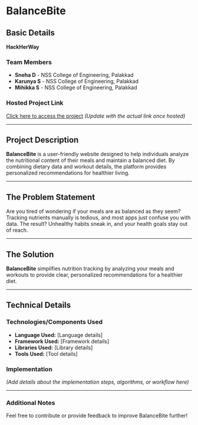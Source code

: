 # BalanceBite

## Basic Details
**HackHerWay**

### Team Members
- **Sneha D** - NSS College of Engineering, Palakkad  
- **Karunya S** - NSS College of Engineering, Palakkad  
- **Mihikka S** - NSS College of Engineering, Palakkad  

### Hosted Project Link
[Click here to access the project](#) *(Update with the actual link once hosted)*

---

## Project Description
**BalanceBite** is a user-friendly website designed to help individuals analyze the nutritional content of their meals and maintain a balanced diet. By combining dietary data and workout details, the platform provides personalized recommendations for healthier living.

---

## The Problem Statement
Are you tired of wondering if your meals are as balanced as they seem? Tracking nutrients manually is tedious, and most apps just confuse you with data. The result? Unhealthy habits sneak in, and your health goals stay out of reach.

---

## The Solution
**BalanceBite** simplifies nutrition tracking by analyzing your meals and workouts to provide clear, personalized recommendations for a healthier diet.

---

## Technical Details

### Technologies/Components Used
- **Language Used:** [Language details]  
- **Framework Used:** [Framework details]  
- **Libraries Used:** [Library details]  
- **Tools Used:** [Tool details]

### Implementation
*(Add details about the implementation steps, algorithms, or workflow here)*

---

### Additional Notes
Feel free to contribute or provide feedback to improve BalanceBite further!
